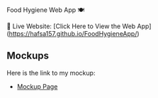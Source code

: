  Food Hygiene Web App 🍽️

 
 🔗 Live Website: [Click Here to View the Web App] (https://hafsa157.github.io/FoodHygieneApp/)




## Mockups
Here is the link to my mockup:
- [Mockup Page](https://hafsa157.github.io/FoodHygieneApp/mockups/index.html)

